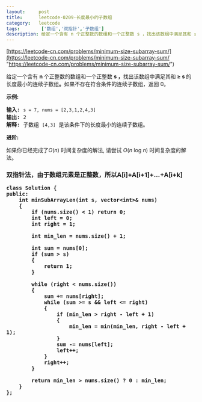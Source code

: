 ```yaml
---
layout:     post
title:      leetcode-0209-长度最小的子数组
category:   leetcode
tags:        ['数组','双指针','子数组']
description: 给定一个含有 n 个正整数的数组和一个正整数 s ，找出该数组中满足其和 ≥ s 的长度最小的连续子数组。如果不存在符合条件的连续子数组，返回 0。
---
```


[https://leetcode-cn.com/problems/minimum-size-subarray-sum/](https://leetcode-cn.com/problems/minimum-size-subarray-sum/ "https://leetcode-cn.com/problems/minimum-size-subarray-sum/")

<div class="notranslate"><p>给定一个含有&nbsp;<strong>n&nbsp;</strong>个正整数的数组和一个正整数&nbsp;<strong>s ，</strong>找出该数组中满足其和<strong> ≥ s </strong>的长度最小的连续子数组<strong>。</strong>如果不存在符合条件的连续子数组，返回 0。</p>

<p><strong>示例:&nbsp;</strong></p>

<pre><strong>输入:</strong> <code>s = 7, nums = [2,3,1,2,4,3]</code>
<strong>输出:</strong> 2
<strong>解释: </strong>子数组&nbsp;<code>[4,3]</code>&nbsp;是该条件下的长度最小的连续子数组。
</pre>

<p><strong>进阶:</strong></p>

<p>如果你已经完成了<em>O</em>(<em>n</em>) 时间复杂度的解法, 请尝试&nbsp;<em>O</em>(<em>n</em> log <em>n</em>) 时间复杂度的解法。</p>
</div>

<h3>双指针法，由于数组元素是正整数，所以A[i]+A[i+1]+...+A[i+k]<A[i]+A[i+1]+...+A[i+k] + A[i+k+1]。 因此在使用双指针的时候不是从两边开始向中间走，而是一起从左往右开始扫</h3>

	class Solution {
	public:
	    int minSubArrayLen(int s, vector<int>& nums) 
	    {
	        if (nums.size() < 1) return 0;
	        int left = 0;
	        int right = 1;
	
	        int min_len = nums.size() + 1;
	
	        int sum = nums[0];
	        if (sum > s)
	        {
	            return 1;
	        }
	
	        while (right < nums.size())        
	        {
	            sum += nums[right];
	            while (sum >= s && left <= right)
	            {
	                if (min_len > right - left + 1)
	                {
	                    min_len = min(min_len, right - left + 1);
	                }
	                sum -= nums[left];
	                left++;
	            }
	            right++;
	        }
	
	        return min_len > nums.size() ? 0 : min_len;
	    }
	};